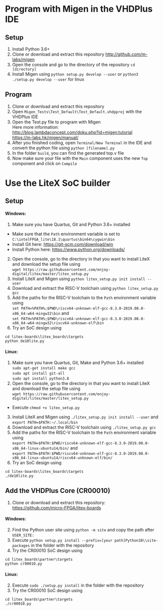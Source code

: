 # Program with Migen in the VHDPlus IDE

## Setup
1. Install Python 3.6+
2. Clone or download and extract this repository http://github.com/m-labs/migen
3. Open the console and go to the directory of the repository
```cd [directory]```
4. Install Migen using ```python setup.py develop --user``` or ```python3 ./setup.py develop --user``` for linux

## Program
1. Clone or download and extract this repository
2. Open ```Migen_Tests\Test_Default\Test_Default.vhdpproj``` with the VHDPlus IDE
3. Open the Test.py file to program with Migen <br/>
Here more information: <br/>
http://blog.lambdaconcept.com/doku.php?id=migen:tutorial<br/>
https://m-labs.hk/migen/manual/
4. After you finished coding, open ```Terminal/New Terminal``` in the IDE and convert the python file using ```python [filename].py```
5. In the folder ```build```, you can find the generated top.v file
6. Now make sure your file with the ```Main``` component uses the new ```Top``` component and click on ```Compile```

# Use the LiteX SoC builder

## Setup
#### Windows:
1. Make sure you have Quartus, Git and Python 3.6+ installed  <br/>
- Make sure that the ```Path``` environment variable is set to ```C:\intelFPGA_lite\18.1\quartus\bin64\cygwin\bin``` 
- Install Git here: https://git-scm.com/download/win
- Install Python here: https://www.python.org/downloads/
2. Open the console, go to the directory in that you want to install LiteX and download the setup file using <br/>
```wget https://raw.githubusercontent.com/enjoy-digital/litex/master/litex_setup.py```
3. Install LiteX and Migen using ```python litex_setup.py init install --user```
4. Download and extract the RISC-V toolchain using ```python litex_setup.py gcc```
5. Add the paths for the RISC-V toolchain to the ```Path``` environment variable using <br/>
```set PATH=%PATH%;$PWD\riscv64-unknown-elf-gcc-8.3.0-2019.08.0-x86_64-w64-mingw32\bin``` and <br/>
```set PATH=%PATH%;$PWD\riscv64-unknown-elf-gcc-8.3.0-2019.08.0-x86_64-w64-mingw32\riscv64-unknown-elf\bin```
5. Try an SoC design using
```
cd litex-boards\litex_boards\targets
python de10lite.py
```

#### Linux:
1. Make sure you have Quartus, Git, Make and Python 3.6+ installed  <br/>
```sudo apt-get install make gcc``` <br/>
```sudo apt install git-all``` <br/>
```sudo apt install python3.8``` <br/>
2. Open the console, go to the directory in that you want to install LiteX and download the setup file using <br/>
```wget https://raw.githubusercontent.com/enjoy-digital/litex/master/litex_setup.py```
- Execute ```chmod +x litex_setup.py```
3. Install LiteX and Migen using  ```./litex_setup.py init install --user``` and ```export PATH=$PATH:~/.local/bin```
4. Download and extract the RISC-V toolchain using ```./litex_setup.py gcc``` 
5. Add the paths for the RISC-V toolchain to the ```Path``` environment variable using <br/>
```export PATH=$PATH:$PWD/riscv64-unknown-elf-gcc-8.3.0-2019.08.0-x86_64-linux-ubuntu14/bin/``` and <br/>
```export PATH=$PATH:$PWD/riscv64-unknown-elf-gcc-8.3.0-2019.08.0-x86_64-linux-ubuntu14/riscv64-unknown-elf/bin/```
5. Try an SoC design using
```
cd litex-boards\litex_boards\targets
./de10lite.py
```

## Add the VHDPlus Core (CR00010)

1. Clone or download and extract this repository: https://github.com/micro-FPGA/litex-boards

#### Windows:
2. Find the Python user site using ```python -m site``` and copy the path after ```USER_SITE: ```
3. Execute ```python setup.py install --prefix=[your path]Python38\\site-packages``` in the folder with the repository
4. Try the CR00010 SoC design using
```
cd litex_boards\partner\targets
python cr00010.py
```

#### Linux:
2. Execute ```sudo ./setup.py install``` in the folder with the repository
3. Try the CR00010 SoC design using
```
cd litex_boards\partner\targets
./cr00010.py
```
